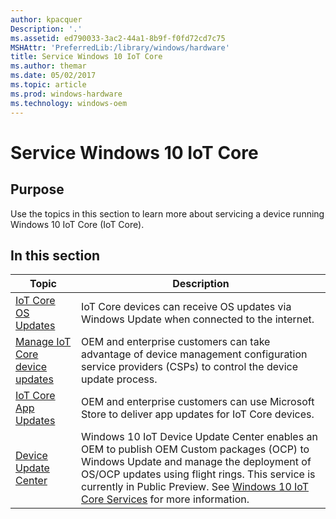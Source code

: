 ```yaml
---
author: kpacquer
Description: '.'
ms.assetid: ed790033-3ac2-44a1-8b9f-f0fd72cd7c75
MSHAttr: 'PreferredLib:/library/windows/hardware'
title: Service Windows 10 IoT Core
ms.author: themar
ms.date: 05/02/2017
ms.topic: article
ms.prod: windows-hardware
ms.technology: windows-oem
---
```


# Service Windows 10 IoT Core


## Purpose


Use the topics in this section to learn more about servicing a device running Windows 10 IoT Core (IoT Core).

## In this section

| Topic          | Description          |
|--------------- |--------------------- |
| [IoT Core OS Updates](iot-core-update.md)  | IoT Core devices can receive OS updates via Windows Update when connected to the internet. |
|[Manage IoT Core device updates](managing-iot-device-update.md)|OEM and enterprise customers can take advantage of device management configuration service providers (CSPs) to control the device update process.|
|[IoT Core App Updates](updating-iot-core-apps.md)|OEM and enterprise customers can use Microsoft Store to deliver app updates for IoT Core devices.|
|[Device Update Center](using-device-update-center.md) | Windows 10 IoT Device Update Center enables an OEM to publish OEM Custom packages (OCP) to Windows Update and manage the deployment of OS/OCP updates using flight rings. This service is currently in Public Preview. See [Windows 10 IoT Core Services](http://aka.ms/iotcoreservices) for more information.|

